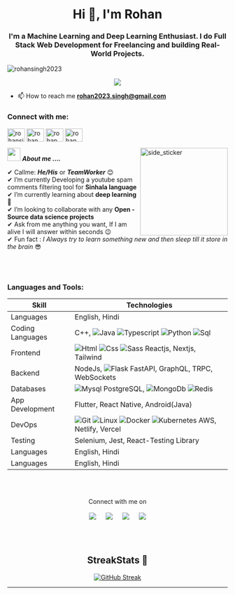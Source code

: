 <h1 align="center">Hi 👋, I'm Rohan</h1>
<h3 align="center">I'm a Machine Learning and Deep Learning Enthusiast. I do Full Stack Web Development for Freelancing and building Real-World Projects.</h3>

<p align="left"> <img src="https://komarev.com/ghpvc/?username=rohansingh2023&label=Profile%20views&color=0e75b6&style=flat" alt="rohansingh2023" /> </p>

<p align="center">
  <a href="https://github.com/fairyland0926"><img src="https://readme-typing-svg.herokuapp.com/?lines=Machine%20Learning;Full%20Stack-eveloper;App%20Developer;Problem%20Solver&font=Pacifico&center=true&width=650&height=120&color=58a6ff&vCenter=true&size=45%22"></a>
</p>


- 📫 How to reach me **rohan2023.singh@gmail.com**

<h3 align="left">Connect with me:</h3>
<p align="left">
<a href="https://twitter.com/rohansingh2023" target="blank"><img align="center" src="https://raw.githubusercontent.com/rahuldkjain/github-profile-readme-generator/master/src/images/icons/Social/twitter.svg" alt="rohansingh2023" height="30" width="40" /></a>
<a href="https://linkedin.com/in/rohan singh" target="blank"><img align="center" src="https://raw.githubusercontent.com/rahuldkjain/github-profile-readme-generator/master/src/images/icons/Social/linked-in-alt.svg" alt="rohan singh" height="30" width="40" /></a>
<a href="https://fb.com/rohan singh" target="blank"><img align="center" src="https://raw.githubusercontent.com/rahuldkjain/github-profile-readme-generator/master/src/images/icons/Social/facebook.svg" alt="rohan singh" height="30" width="40" /></a>
<a href="https://instagram.com/rohan_2023" target="blank"><img align="center" src="https://raw.githubusercontent.com/rahuldkjain/github-profile-readme-generator/master/src/images/icons/Social/instagram.svg" alt="rohan_2023" height="30" width="40" /></a>
</p>

<img align="right" width=200px height=200px alt="side_sticker" src="https://media.giphy.com/media/TEnXkcsHrP4YedChhA/giphy.gif" />

<img src="https://media.giphy.com/media/iY8CRBdQXODJSCERIr/giphy.gif" width="30px">&nbsp;***About me ....***

✔ Callme: ***He/His*** or ***TeamWorker*** 😊 <br>
✔ I’m currently Developing a youtube spam comments filtering tool for **Sinhala language**<br>
✔ I’m currently learning about **deep learning**🥰<br>
✔ I’m looking to collaborate with any **Open - Source data science projects**<br>
✔ Ask from me anything you want, If I am alive I will answer within seconds 😉<br>
✔ Fun fact : *I Always try to learn something new and then sleep till it store in the brain* 😎<br><br><br><br>


<h3 align="left">Languages and Tools:</h3>
<div align="center">
  
| Skill  |  Technologies  |
| ------------- | ------------- |
| Languages  |  English, Hindi  |
| Coding Languages  |  C++, ![Java](http://img.shields.io/badge/-Java-e8892f?style=flat-square&logo=java&logoColor=white) ![Typescript](http://img.shields.io/badge/-Typescript-3178c6?style=flat-square&logo=typescript&logoColor=white)  ![Python](http://img.shields.io/badge/-Python-346e9e?style=flat-square&logo=python&logoColor=white)  ![Sql](http://img.shields.io/badge/-Sql-00758f?style=flat-square&logo=Mysql&logoColor=white) |
| Frontend  |  ![Html](http://img.shields.io/badge/-Html-e24c27?style=flat-square&logo=html5&logoColor=white) ![Css](http://img.shields.io/badge/-Css-2a65f1?style=flat-square&logo=css3&logoColor=white) ![Sass](http://img.shields.io/badge/-Sass-cc6699?style=flat-square&logo=sass&logoColor=white) Reactjs, Nextjs, Tailwind |
| Backend  |  NodeJs, ![Flask](http://img.shields.io/badge/-Flask-white?style=flat-square&logo=flask&logoColor=black) FastAPI, GraphQL, TRPC, WebSockets  |
| Databases  |   ![Mysql](http://img.shields.io/badge/-Mysql-white?style=flat-square&logo=mysql) PostgreSQL, ![MongoDb](http://img.shields.io/badge/-MongoDb-white?style=flat-square&logo=mongodb) ![Redis](http://img.shields.io/badge/-Redis-white?style=flat-square&logo=redis)  |
| App Development  |  Flutter, React Native, Android(Java)  |
| DevOps  |  ![Git](http://img.shields.io/badge/-Git-white?style=flat-square&logo=git) ![Linux](http://img.shields.io/badge/-Linux-fad134?style=flat-square&logo=linux&logoColor=black) ![Docker](http://img.shields.io/badge/-Docker-3596ed?style=flat-square&logo=docker&logoColor=white) ![Kubernetes](http://img.shields.io/badge/-Kubernetes-326de6?style=flat-square&logo=kubernetes&logoColor=white) AWS, Netlify, Vercel  |
| Testing  |   Selenium, Jest, React-Testing Library  |
| Languages  |  English, Hindi  |
| Languages  |  English, Hindi  |
  
</div>

<br>
<br>
<div align="center">
<p>Connect with me on
<br>
<br> 
<a target="_blank" href="https://www.linkedin.com/in/ahmadshaikhk/"><img src="https://img.shields.io/badge/-LinkedIn-0077B5?style=for-the-badge&logo=Linkedin&logoColor=white"></img></a>
&emsp;
<a target="_blank" href="mailto:ahmed.bilal575@gmail.com"
><img src="https://img.shields.io/badge/-Gmail-D14836?style=for-the-badge&logo=Gmail&logoColor=white"></img></a>
&emsp;
<a target="_blank" href="https://twitter.com/ahmadshaikhk"><img src="https://img.shields.io/badge/-Twitter-1DA1F2?style=for-the-badge&logo=Twitter&logoColor=white"></img></a>
&emsp;
<a target="_blank" href="https://medium.com/@ahmedbilal575"><img src="https://img.shields.io/badge/Medium-12100E?style=for-the-badge&logo=medium&logoColor=white"></img></a>
</div>


<br>
<br>
<div align="center">
  
## StreakStats 🚀

[![GitHub Streak](https://streak-stats.demolab.com?user=rohansingh2023&theme=vue-dark&date_format=M%20j%5B%2C%20Y%5D)](https://git.io/streak-stats)


-----
<br />
</div>
